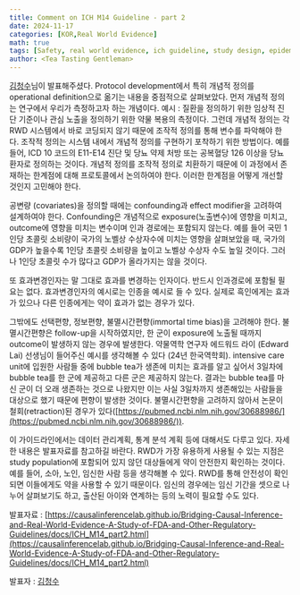 ```yaml
---
title: Comment on ICH M14 Guideline - part 2
date: 2024-11-17
categories: [KOR,Real World Evidence]
math: true
tags: [Safety, real world evidence, ich guideline, study design, epidemiology, operational definition, conceptual definition, pregnancy studies]     # TAG names should always be lowercase
author: <Tea Tasting Gentleman>
---
```


[김청수](https://www.linkedin.com/in/chungsoo-kim-42419b175/)님이 발표해주셨다. Protocol development에서 특히 개념적 정의를 operational definition으로 옮기는 내용을 중점적으로 살펴보았다. 먼저 개념적 정의는 연구에서 우리가 측정하고자 하는 개념이다. 예시 : 질환을 정의하기 위한 임상적 진단 기준이나 관심 노출을 정의하기 위한 약물 복용의 측정이다. 그런데 개념적 정의는 각 RWD 시스템에서 바로 코딩되지 않기 때문에 조작적 정의를 통해 변수를 파악해야 한다. 조작적 정의는 시스템 내에서 개념적 정의를 구현하기 포착하기 위한 방법이다. 예를 들어, ICD 10 코드의 E11-E14 진단 및 당뇨 약제 처방 또는 공복혈당 126 이상을 당뇨환자로 정의하는 것이다. 개념적 정의를 조작적 정의로 치환하기 때문에 이 과정에서 존재하는 한계점에 대해 프로토콜에서 논의하여야 한다. 이러한 한계점을 어떻게 개선할 것인지 고민해야 한다.

공변량 (covariates)을 정의할 때에는 confounding과 effect modifier을 고려하여 설계하여야 한다. Confounding은 개념적으로 exposure(노출변수)에 영향을 미치고, outcome에 영향을 미치는 변수이며 인과 경로에는 포함되지 않는다. 예를 들어 국민 1인당 초콜릿 소비량이 국가의 노벨상 수상자수에 미치는 영향을 살펴보았을 때, 국가의 GDP가 높을수록 1인당 초콜릿 소비량을 높이고 노벨상 수상자 수도 높일 것이다. 그러나 1인당 초콜릿 수가 많다고 GDP가 올라가지는 않을 것이다.

또 효과변경인자는 말 그대로 효과를 변경하는 인자이다. 반드시 인과경로에 포함될 필요는 없다. 효과변경인자의 예시로는 인종을 예시로 들 수 있다. 실제로 흑인에게는 효과가 있으나 다른 인종에게는 약이 효과가 없는 경우가 있다.

그밖에도 선택편향, 정보편향, 불멸시간편향(immortal time bias)을 고려해야 한다. 불멸시간편향은 follow-up을 시작하였지만, 한 군이 exposure에 노출될 때까지 outcome이 발생하지 않는 경우에 발생한다. 약물역학 연구자 에드워드 라이 (Edward Lai) 선생님이 들어주신 예시를 생각해볼 수 있다 (24년 한국역학회). intensive care unit에 입원한 사람들 중에 bubble tea가 생존에 미치는 효과를 알고 싶어서 3일차에 bubble tea를 한 군에 제공하고 다른 군은 제공하지 않는다. 결과는 bubble tea를 마신 군이 더 오래 생존하는 것으로 나왔지만 이는 사실 3일차까지 생존해있는 사람들을 대상으로 했기 때문에 편향이 발생한 것이다. 불멸시간편향을 고려하지 않아서 논문이 철회(retraction)된 경우가 있다([https://pubmed.ncbi.nlm.nih.gov/30688986/](https://pubmed.ncbi.nlm.nih.gov/30688986/)).

이 가이드라인에서는 데이터 관리계획, 통계 분석 계획 등에 대해서도 다루고 있다. 자세한 내용은 발표자료를 참고하길 바란다. RWD가 가장 유용하게 사용될 수 있는 지점은 study population에 포함되어 있지 않던 대상들에게 약이 안전한지 확인하는 것이다. 예를 들어, 소아, 노인, 임신한 사람 등을 생각해볼 수 있다. RWD를 통해 안전성이 확인되면 이들에게도 약을 사용할 수 있기 때문이다. 임신의 경우에는 임신 기간을 셋으로 나누어 살펴보기도 하고, 출산된 아이와 연계하는 등의 노력이 필요할 수도 있다.

발표자료 : [https://causalinferencelab.github.io/Bridging-Causal-Inference-and-Real-World-Evidence-A-Study-of-FDA-and-Other-Regulatory-Guidelines/docs/ICH_M14_part2.html](https://causalinferencelab.github.io/Bridging-Causal-Inference-and-Real-World-Evidence-A-Study-of-FDA-and-Other-Regulatory-Guidelines/docs/ICH_M14_part2.html)

발표자 : [김청수](https://www.linkedin.com/in/chungsoo-kim-42419b175/)